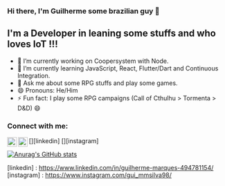 ### Hi there, I'm Guilherme some brazilian guy 👋

## I'm a Developer in leaning some stuffs and who loves IoT !!!

- 🔭 I’m currently working on Coopersystem with Node.
- 🌱 I’m currently learning JavaScript, React, Flutter/Dart and Continuous Integration.
- 💬 Ask me about some RPG stuffs and play some games.
- 😄 Pronouns: He/Him
- ⚡ Fun fact: I play some RPG campaigns (Call of Cthulhu > Tormenta > D&D) 😄


### Connect with me:

[<img align="left" alt="Guilherme | LinkedIn" width="22px" src="https://cdn.jsdelivr.net/npm/simple-icons@v3/icons/linkedin.svg" />][linkedin]
[<img align="left" alt="Guilherme | Instagram" width="22px" src="https://cdn.jsdelivr.net/npm/simple-icons@v3/icons/instagram.svg" />][instagram]


[![Anurag's GitHub stats](https://github-readme-stats.vercel.app/api?username=GuiMarques98&count_private=true&show_icons=true)](https://github.com/anuraghazra/github-readme-stats)



[linkedin]  : https://www.linkedin.com/in/guilherme-marques-494781154/
[instagram] : https://www.instagram.com/gui_mmsilva98/


<!--
**GuiMarques98/GuiMarques98** is a ✨ _special_ ✨ repository because its `README.md` (this file) appears on your GitHub profile.

-->